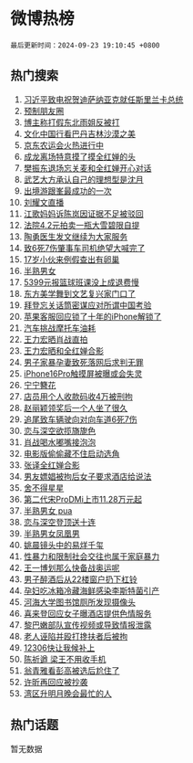 # 微博热榜

`最后更新时间：2024-09-23 19:10:45 +0800`

## 热门搜索

1. [习近平致电祝贺迪萨纳亚克就任斯里兰卡总统](https://m.weibo.cn/search?containerid=100103type%3D1%26t%3D10%26q%3D%23%E4%B9%A0%E8%BF%91%E5%B9%B3%E8%87%B4%E7%94%B5%E7%A5%9D%E8%B4%BA%E8%BF%AA%E8%90%A8%E7%BA%B3%E4%BA%9A%E5%85%8B%E5%B0%B1%E4%BB%BB%E6%96%AF%E9%87%8C%E5%85%B0%E5%8D%A1%E6%80%BB%E7%BB%9F%23&stream_entry_id=51&isnewpage=1&extparam=seat%3D1%26pos%3D0%26filter_type%3Drealtimehot%26stream_entry_id%3D51%26q%3D%2523%25E4%25B9%25A0%25E8%25BF%2591%25E5%25B9%25B3%25E8%2587%25B4%25E7%2594%25B5%25E7%25A5%259D%25E8%25B4%25BA%25E8%25BF%25AA%25E8%2590%25A8%25E7%25BA%25B3%25E4%25BA%259A%25E5%2585%258B%25E5%25B0%25B1%25E4%25BB%25BB%25E6%2596%25AF%25E9%2587%258C%25E5%2585%25B0%25E5%258D%25A1%25E6%2580%25BB%25E7%25BB%259F%2523%26dgr%3D0%26c_type%3D51%26cate%3D10103%26display_time%3D1727089844%26pre_seqid%3D172708984438701235676158)
1. [预制朋友圈](https://m.weibo.cn/search?containerid=100103type%3D1%26t%3D10%26q%3D%E9%A2%84%E5%88%B6%E6%9C%8B%E5%8F%8B%E5%9C%88&stream_entry_id=31&isnewpage=1&extparam=seat%3D1%26flag%3D1%26stream_entry_id%3D31%26q%3D%25E9%25A2%2584%25E5%2588%25B6%25E6%259C%258B%25E5%258F%258B%25E5%259C%2588%26dgr%3D0%26lcate%3D5001%26pos%3D0%26filter_type%3Drealtimehot%26c_type%3D31%26band_rank%3D1%26realpos%3D1%26cate%3D5001%26display_time%3D1727089844%26pre_seqid%3D172708984438701235676158)
1. [博主称打假东北雨姐反被打](https://m.weibo.cn/search?containerid=100103type%3D1%26t%3D10%26q%3D%23%E5%8D%9A%E4%B8%BB%E7%A7%B0%E6%89%93%E5%81%87%E4%B8%9C%E5%8C%97%E9%9B%A8%E5%A7%90%E5%8F%8D%E8%A2%AB%E6%89%93%23&stream_entry_id=31&isnewpage=1&extparam=seat%3D1%26flag%3D1%26stream_entry_id%3D31%26q%3D%2523%25E5%258D%259A%25E4%25B8%25BB%25E7%25A7%25B0%25E6%2589%2593%25E5%2581%2587%25E4%25B8%259C%25E5%258C%2597%25E9%259B%25A8%25E5%25A7%2590%25E5%258F%258D%25E8%25A2%25AB%25E6%2589%2593%2523%26dgr%3D0%26lcate%3D5001%26pos%3D1%26filter_type%3Drealtimehot%26c_type%3D31%26band_rank%3D2%26realpos%3D2%26cate%3D5001%26display_time%3D1727089844%26pre_seqid%3D172708984438701235676158)
1. [文化中国行看巴丹吉林沙漠之美](https://m.weibo.cn/search?containerid=100103type%3D1%26t%3D10%26q%3D%23%E6%96%87%E5%8C%96%E4%B8%AD%E5%9B%BD%E8%A1%8C%E7%9C%8B%E5%B7%B4%E4%B8%B9%E5%90%89%E6%9E%97%E6%B2%99%E6%BC%A0%E4%B9%8B%E7%BE%8E%23&stream_entry_id=31&isnewpage=1&extparam=seat%3D1%26flag%3D0%26stream_entry_id%3D31%26q%3D%2523%25E6%2596%2587%25E5%258C%2596%25E4%25B8%25AD%25E5%259B%25BD%25E8%25A1%258C%25E7%259C%258B%25E5%25B7%25B4%25E4%25B8%25B9%25E5%2590%2589%25E6%259E%2597%25E6%25B2%2599%25E6%25BC%25A0%25E4%25B9%258B%25E7%25BE%258E%2523%26dgr%3D0%26lcate%3D5001%26pos%3D2%26filter_type%3Drealtimehot%26c_type%3D31%26band_rank%3D3%26realpos%3D3%26cate%3D5001%26display_time%3D1727089844%26pre_seqid%3D172708984438701235676158)
1. [京东农运会火热进行中](https://m.weibo.cn/search?containerid=100103type%3D1%26t%3D10%26q%3D%23%E4%BA%AC%E4%B8%9C%E5%86%9C%E8%BF%90%E4%BC%9A%E7%81%AB%E7%83%AD%E8%BF%9B%E8%A1%8C%E4%B8%AD%23&stream_entry_id=31&isnewpage=1&extparam=seat%3D1%26topic_ad%3D1%26stream_entry_id%3D31%26q%3D%2523%25E4%25BA%25AC%25E4%25B8%259C%25E5%2586%259C%25E8%25BF%2590%25E4%25BC%259A%25E7%2581%25AB%25E7%2583%25AD%25E8%25BF%259B%25E8%25A1%258C%25E4%25B8%25AD%2523%26dgr%3D0%26is_ad_pos%3D1%26adid%3D256223%26pos%3D3%26filter_type%3Drealtimehot%26band_rank%3D4%26c_type%3D31%26lcate%3D5001%26cate%3D5001%26display_time%3D1727089844%26pre_seqid%3D172708984438701235676158)
1. [成龙离场特意摸了摸全红婵的头](https://m.weibo.cn/search?containerid=100103type%3D1%26t%3D10%26q%3D%23%E6%88%90%E9%BE%99%E7%A6%BB%E5%9C%BA%E7%89%B9%E6%84%8F%E6%91%B8%E4%BA%86%E6%91%B8%E5%85%A8%E7%BA%A2%E5%A9%B5%E7%9A%84%E5%A4%B4%23&stream_entry_id=31&isnewpage=1&extparam=seat%3D1%26flag%3D1%26stream_entry_id%3D31%26q%3D%2523%25E6%2588%2590%25E9%25BE%2599%25E7%25A6%25BB%25E5%259C%25BA%25E7%2589%25B9%25E6%2584%258F%25E6%2591%25B8%25E4%25BA%2586%25E6%2591%25B8%25E5%2585%25A8%25E7%25BA%25A2%25E5%25A9%25B5%25E7%259A%2584%25E5%25A4%25B4%2523%26dgr%3D0%26lcate%3D5001%26pos%3D4%26filter_type%3Drealtimehot%26c_type%3D31%26band_rank%3D4%26realpos%3D4%26cate%3D5001%26display_time%3D1727089844%26pre_seqid%3D172708984438701235676158)
1. [樊振东退场忘关麦和全红婵开心对话](https://m.weibo.cn/search?containerid=100103type%3D1%26t%3D10%26q%3D%23%E6%A8%8A%E6%8C%AF%E4%B8%9C%E9%80%80%E5%9C%BA%E5%BF%98%E5%85%B3%E9%BA%A6%E5%92%8C%E5%85%A8%E7%BA%A2%E5%A9%B5%E5%BC%80%E5%BF%83%E5%AF%B9%E8%AF%9D%23&stream_entry_id=31&isnewpage=1&extparam=seat%3D1%26flag%3D2%26stream_entry_id%3D31%26q%3D%2523%25E6%25A8%258A%25E6%258C%25AF%25E4%25B8%259C%25E9%2580%2580%25E5%259C%25BA%25E5%25BF%2598%25E5%2585%25B3%25E9%25BA%25A6%25E5%2592%258C%25E5%2585%25A8%25E7%25BA%25A2%25E5%25A9%25B5%25E5%25BC%2580%25E5%25BF%2583%25E5%25AF%25B9%25E8%25AF%259D%2523%26dgr%3D0%26lcate%3D5001%26pos%3D5%26filter_type%3Drealtimehot%26c_type%3D31%26band_rank%3D5%26realpos%3D5%26cate%3D5001%26display_time%3D1727089844%26pre_seqid%3D172708984438701235676158)
1. [武艺大方承认自己的理想型是沈月](https://m.weibo.cn/search?containerid=100103type%3D1%26t%3D10%26q%3D%E6%AD%A6%E8%89%BA%E5%A4%A7%E6%96%B9%E6%89%BF%E8%AE%A4%E8%87%AA%E5%B7%B1%E7%9A%84%E7%90%86%E6%83%B3%E5%9E%8B%E6%98%AF%E6%B2%88%E6%9C%88&stream_entry_id=31&isnewpage=1&extparam=seat%3D1%26flag%3D2%26stream_entry_id%3D31%26q%3D%25E6%25AD%25A6%25E8%2589%25BA%25E5%25A4%25A7%25E6%2596%25B9%25E6%2589%25BF%25E8%25AE%25A4%25E8%2587%25AA%25E5%25B7%25B1%25E7%259A%2584%25E7%2590%2586%25E6%2583%25B3%25E5%259E%258B%25E6%2598%25AF%25E6%25B2%2588%25E6%259C%2588%26dgr%3D0%26lcate%3D5001%26pos%3D6%26filter_type%3Drealtimehot%26c_type%3D31%26band_rank%3D6%26realpos%3D6%26cate%3D5001%26display_time%3D1727089844%26pre_seqid%3D172708984438701235676158)
1. [出境游跟峯最成功的一次](https://m.weibo.cn/search?containerid=100103type%3D1%26t%3D10%26q%3D%23%E5%87%BA%E5%A2%83%E6%B8%B8%E8%B7%9F%E5%B3%AF%E6%9C%80%E6%88%90%E5%8A%9F%E7%9A%84%E4%B8%80%E6%AC%A1%23&stream_entry_id=31&isnewpage=1&extparam=seat%3D1%26topic_ad%3D1%26stream_entry_id%3D31%26q%3D%2523%25E5%2587%25BA%25E5%25A2%2583%25E6%25B8%25B8%25E8%25B7%259F%25E5%25B3%25AF%25E6%259C%2580%25E6%2588%2590%25E5%258A%259F%25E7%259A%2584%25E4%25B8%2580%25E6%25AC%25A1%2523%26dgr%3D0%26is_ad_pos%3D1%26adid%3D256197%26pos%3D7%26filter_type%3Drealtimehot%26band_rank%3D7%26c_type%3D31%26lcate%3D5001%26cate%3D5001%26display_time%3D1727089844%26pre_seqid%3D172708984438701235676158)
1. [刘耀文直播](https://m.weibo.cn/search?containerid=100103type%3D1%26t%3D10%26q%3D%E5%88%98%E8%80%80%E6%96%87%E7%9B%B4%E6%92%AD&stream_entry_id=31&isnewpage=1&extparam=seat%3D1%26flag%3D1%26stream_entry_id%3D31%26q%3D%25E5%2588%2598%25E8%2580%2580%25E6%2596%2587%25E7%259B%25B4%25E6%2592%25AD%26dgr%3D0%26lcate%3D5001%26pos%3D8%26filter_type%3Drealtimehot%26c_type%3D31%26band_rank%3D7%26realpos%3D7%26cate%3D5001%26display_time%3D1727089844%26pre_seqid%3D172708984438701235676158)
1. [江歌妈妈诉陈岚因证据不足被驳回](https://m.weibo.cn/search?containerid=100103type%3D1%26t%3D10%26q%3D%E6%B1%9F%E6%AD%8C%E5%A6%88%E5%A6%88%E8%AF%89%E9%99%88%E5%B2%9A%E5%9B%A0%E8%AF%81%E6%8D%AE%E4%B8%8D%E8%B6%B3%E8%A2%AB%E9%A9%B3%E5%9B%9E&stream_entry_id=31&isnewpage=1&extparam=seat%3D1%26flag%3D0%26stream_entry_id%3D31%26q%3D%25E6%25B1%259F%25E6%25AD%258C%25E5%25A6%2588%25E5%25A6%2588%25E8%25AF%2589%25E9%2599%2588%25E5%25B2%259A%25E5%259B%25A0%25E8%25AF%2581%25E6%258D%25AE%25E4%25B8%258D%25E8%25B6%25B3%25E8%25A2%25AB%25E9%25A9%25B3%25E5%259B%259E%26dgr%3D0%26lcate%3D5001%26pos%3D9%26filter_type%3Drealtimehot%26c_type%3D31%26band_rank%3D8%26realpos%3D8%26cate%3D5001%26display_time%3D1727089844%26pre_seqid%3D172708984438701235676158)
1. [法院4.2元拍卖一瓶大雪碧限自提](https://m.weibo.cn/search?containerid=100103type%3D1%26t%3D10%26q%3D%23%E6%B3%95%E9%99%A24.2%E5%85%83%E6%8B%8D%E5%8D%96%E4%B8%80%E7%93%B6%E5%A4%A7%E9%9B%AA%E7%A2%A7%E9%99%90%E8%87%AA%E6%8F%90%23&stream_entry_id=31&isnewpage=1&extparam=seat%3D1%26flag%3D0%26stream_entry_id%3D31%26q%3D%2523%25E6%25B3%2595%25E9%2599%25A24.2%25E5%2585%2583%25E6%258B%258D%25E5%258D%2596%25E4%25B8%2580%25E7%2593%25B6%25E5%25A4%25A7%25E9%259B%25AA%25E7%25A2%25A7%25E9%2599%2590%25E8%2587%25AA%25E6%258F%2590%2523%26dgr%3D0%26lcate%3D5001%26pos%3D10%26filter_type%3Drealtimehot%26c_type%3D31%26band_rank%3D9%26realpos%3D9%26cate%3D5001%26display_time%3D1727089844%26pre_seqid%3D172708984438701235676158)
1. [陶勇医生发文继续为大家服务](https://m.weibo.cn/search?containerid=100103type%3D1%26t%3D10%26q%3D%23%E9%99%B6%E5%8B%87%E5%8C%BB%E7%94%9F%E5%8F%91%E6%96%87%E7%BB%A7%E7%BB%AD%E4%B8%BA%E5%A4%A7%E5%AE%B6%E6%9C%8D%E5%8A%A1%23&stream_entry_id=31&isnewpage=1&extparam=seat%3D1%26flag%3D32768%26stream_entry_id%3D31%26q%3D%2523%25E9%2599%25B6%25E5%258B%2587%25E5%258C%25BB%25E7%2594%259F%25E5%258F%2591%25E6%2596%2587%25E7%25BB%25A7%25E7%25BB%25AD%25E4%25B8%25BA%25E5%25A4%25A7%25E5%25AE%25B6%25E6%259C%258D%25E5%258A%25A1%2523%26dgr%3D0%26lcate%3D5001%26pos%3D11%26filter_type%3Drealtimehot%26c_type%3D31%26band_rank%3D10%26realpos%3D10%26cate%3D5001%26display_time%3D1727089844%26pre_seqid%3D172708984438701235676158)
1. [致6死7伤肇事车司机绝望大喊完了](https://m.weibo.cn/search?containerid=100103type%3D1%26t%3D10%26q%3D%23%E8%87%B46%E6%AD%BB7%E4%BC%A4%E8%82%87%E4%BA%8B%E8%BD%A6%E5%8F%B8%E6%9C%BA%E7%BB%9D%E6%9C%9B%E5%A4%A7%E5%96%8A%E5%AE%8C%E4%BA%86%23&stream_entry_id=31&isnewpage=1&extparam=seat%3D1%26flag%3D2%26stream_entry_id%3D31%26q%3D%2523%25E8%2587%25B46%25E6%25AD%25BB7%25E4%25BC%25A4%25E8%2582%2587%25E4%25BA%258B%25E8%25BD%25A6%25E5%258F%25B8%25E6%259C%25BA%25E7%25BB%259D%25E6%259C%259B%25E5%25A4%25A7%25E5%2596%258A%25E5%25AE%258C%25E4%25BA%2586%2523%26dgr%3D0%26lcate%3D5001%26pos%3D12%26filter_type%3Drealtimehot%26c_type%3D31%26band_rank%3D11%26realpos%3D11%26cate%3D5001%26display_time%3D1727089844%26pre_seqid%3D172708984438701235676158)
1. [17岁小伙来例假查出有卵巢](https://m.weibo.cn/search?containerid=100103type%3D1%26t%3D10%26q%3D%2317%E5%B2%81%E5%B0%8F%E4%BC%99%E6%9D%A5%E4%BE%8B%E5%81%87%E6%9F%A5%E5%87%BA%E6%9C%89%E5%8D%B5%E5%B7%A2%23&stream_entry_id=31&isnewpage=1&extparam=seat%3D1%26flag%3D0%26stream_entry_id%3D31%26q%3D%252317%25E5%25B2%2581%25E5%25B0%258F%25E4%25BC%2599%25E6%259D%25A5%25E4%25BE%258B%25E5%2581%2587%25E6%259F%25A5%25E5%2587%25BA%25E6%259C%2589%25E5%258D%25B5%25E5%25B7%25A2%2523%26dgr%3D0%26lcate%3D5001%26pos%3D13%26filter_type%3Drealtimehot%26c_type%3D31%26band_rank%3D12%26realpos%3D12%26cate%3D5001%26display_time%3D1727089844%26pre_seqid%3D172708984438701235676158)
1. [半熟男女](https://m.weibo.cn/search?containerid=100103type%3D1%26t%3D10%26q%3D%E5%8D%8A%E7%86%9F%E7%94%B7%E5%A5%B3&stream_entry_id=31&isnewpage=1&extparam=seat%3D1%26flag%3D1%26stream_entry_id%3D31%26q%3D%25E5%258D%258A%25E7%2586%259F%25E7%2594%25B7%25E5%25A5%25B3%26dgr%3D0%26lcate%3D5001%26pos%3D14%26filter_type%3Drealtimehot%26c_type%3D31%26band_rank%3D13%26realpos%3D13%26cate%3D5001%26display_time%3D1727089844%26pre_seqid%3D172708984438701235676158)
1. [5399元报篮球班课没上成退费慢](https://m.weibo.cn/search?containerid=100103type%3D1%26t%3D10%26q%3D%235399%E5%85%83%E6%8A%A5%E7%AF%AE%E7%90%83%E7%8F%AD%E8%AF%BE%E6%B2%A1%E4%B8%8A%E6%88%90%E9%80%80%E8%B4%B9%E6%85%A2%23&stream_entry_id=31&isnewpage=1&extparam=seat%3D1%26flag%3D1%26stream_entry_id%3D31%26q%3D%25235399%25E5%2585%2583%25E6%258A%25A5%25E7%25AF%25AE%25E7%2590%2583%25E7%258F%25AD%25E8%25AF%25BE%25E6%25B2%25A1%25E4%25B8%258A%25E6%2588%2590%25E9%2580%2580%25E8%25B4%25B9%25E6%2585%25A2%2523%26dgr%3D0%26lcate%3D5001%26pos%3D15%26filter_type%3Drealtimehot%26c_type%3D31%26band_rank%3D14%26realpos%3D14%26cate%3D5001%26display_time%3D1727089844%26pre_seqid%3D172708984438701235676158)
1. [东方美学舞到文艺复兴家门口了](https://m.weibo.cn/search?containerid=100103type%3D1%26t%3D10%26q%3D%23%E4%B8%9C%E6%96%B9%E7%BE%8E%E5%AD%A6%E8%88%9E%E5%88%B0%E6%96%87%E8%89%BA%E5%A4%8D%E5%85%B4%E5%AE%B6%E9%97%A8%E5%8F%A3%E4%BA%86%23&stream_entry_id=31&isnewpage=1&extparam=seat%3D1%26flag%3D0%26stream_entry_id%3D31%26q%3D%2523%25E4%25B8%259C%25E6%2596%25B9%25E7%25BE%258E%25E5%25AD%25A6%25E8%2588%259E%25E5%2588%25B0%25E6%2596%2587%25E8%2589%25BA%25E5%25A4%258D%25E5%2585%25B4%25E5%25AE%25B6%25E9%2597%25A8%25E5%258F%25A3%25E4%25BA%2586%2523%26dgr%3D0%26adid%3D256297%26pos%3D16%26filter_type%3Drealtimehot%26c_type%3D31%26band_rank%3D15%26lcate%3D5001%26realpos%3D15%26cate%3D5001%26display_time%3D1727089844%26pre_seqid%3D172708984438701235676158)
1. [拜登忘关话筒密谋应对所谓中国考验](https://m.weibo.cn/search?containerid=100103type%3D1%26t%3D10%26q%3D%23%E6%8B%9C%E7%99%BB%E5%BF%98%E5%85%B3%E8%AF%9D%E7%AD%92%E5%AF%86%E8%B0%8B%E5%BA%94%E5%AF%B9%E6%89%80%E8%B0%93%E4%B8%AD%E5%9B%BD%E8%80%83%E9%AA%8C%23&stream_entry_id=31&isnewpage=1&extparam=seat%3D1%26flag%3D1%26stream_entry_id%3D31%26q%3D%2523%25E6%258B%259C%25E7%2599%25BB%25E5%25BF%2598%25E5%2585%25B3%25E8%25AF%259D%25E7%25AD%2592%25E5%25AF%2586%25E8%25B0%258B%25E5%25BA%2594%25E5%25AF%25B9%25E6%2589%2580%25E8%25B0%2593%25E4%25B8%25AD%25E5%259B%25BD%25E8%2580%2583%25E9%25AA%258C%2523%26dgr%3D0%26lcate%3D5001%26pos%3D17%26filter_type%3Drealtimehot%26c_type%3D31%26band_rank%3D16%26realpos%3D16%26cate%3D5001%26display_time%3D1727089844%26pre_seqid%3D172708984438701235676158)
1. [苹果客服回应锁了十年的iPhone解锁了](https://m.weibo.cn/search?containerid=100103type%3D1%26t%3D10%26q%3D%23%E8%8B%B9%E6%9E%9C%E5%AE%A2%E6%9C%8D%E5%9B%9E%E5%BA%94%E9%94%81%E4%BA%86%E5%8D%81%E5%B9%B4%E7%9A%84iPhone%E8%A7%A3%E9%94%81%E4%BA%86%23&stream_entry_id=31&isnewpage=1&extparam=seat%3D1%26flag%3D0%26stream_entry_id%3D31%26q%3D%2523%25E8%258B%25B9%25E6%259E%259C%25E5%25AE%25A2%25E6%259C%258D%25E5%259B%259E%25E5%25BA%2594%25E9%2594%2581%25E4%25BA%2586%25E5%258D%2581%25E5%25B9%25B4%25E7%259A%2584iPhone%25E8%25A7%25A3%25E9%2594%2581%25E4%25BA%2586%2523%26dgr%3D0%26lcate%3D5001%26pos%3D18%26filter_type%3Drealtimehot%26c_type%3D31%26band_rank%3D17%26realpos%3D17%26cate%3D5001%26display_time%3D1727089844%26pre_seqid%3D172708984438701235676158)
1. [汽车挑战摩托车油耗](https://m.weibo.cn/search?containerid=100103type%3D1%26t%3D10%26q%3D%23%E6%B1%BD%E8%BD%A6%E6%8C%91%E6%88%98%E6%91%A9%E6%89%98%E8%BD%A6%E6%B2%B9%E8%80%97%23&stream_entry_id=31&isnewpage=1&extparam=seat%3D1%26flag%3D0%26stream_entry_id%3D31%26q%3D%2523%25E6%25B1%25BD%25E8%25BD%25A6%25E6%258C%2591%25E6%2588%2598%25E6%2591%25A9%25E6%2589%2598%25E8%25BD%25A6%25E6%25B2%25B9%25E8%2580%2597%2523%26dgr%3D0%26adid%3D256346%26pos%3D19%26filter_type%3Drealtimehot%26c_type%3D31%26band_rank%3D18%26lcate%3D5001%26realpos%3D18%26cate%3D5001%26display_time%3D1727089844%26pre_seqid%3D172708984438701235676158)
1. [王力宏晒肖战直拍](https://m.weibo.cn/search?containerid=100103type%3D1%26t%3D10%26q%3D%E7%8E%8B%E5%8A%9B%E5%AE%8F%E6%99%92%E8%82%96%E6%88%98%E7%9B%B4%E6%8B%8D&stream_entry_id=31&isnewpage=1&extparam=seat%3D1%26flag%3D0%26stream_entry_id%3D31%26q%3D%25E7%258E%258B%25E5%258A%259B%25E5%25AE%258F%25E6%2599%2592%25E8%2582%2596%25E6%2588%2598%25E7%259B%25B4%25E6%258B%258D%26dgr%3D0%26lcate%3D5001%26pos%3D20%26filter_type%3Drealtimehot%26c_type%3D31%26band_rank%3D19%26realpos%3D19%26cate%3D5001%26display_time%3D1727089844%26pre_seqid%3D172708984438701235676158)
1. [王力宏晒和全红婵合影](https://m.weibo.cn/search?containerid=100103type%3D1%26t%3D10%26q%3D%23%E7%8E%8B%E5%8A%9B%E5%AE%8F%E6%99%92%E5%92%8C%E5%85%A8%E7%BA%A2%E5%A9%B5%E5%90%88%E5%BD%B1%23&stream_entry_id=31&isnewpage=1&extparam=seat%3D1%26flag%3D0%26stream_entry_id%3D31%26q%3D%2523%25E7%258E%258B%25E5%258A%259B%25E5%25AE%258F%25E6%2599%2592%25E5%2592%258C%25E5%2585%25A8%25E7%25BA%25A2%25E5%25A9%25B5%25E5%2590%2588%25E5%25BD%25B1%2523%26dgr%3D0%26lcate%3D5001%26pos%3D21%26filter_type%3Drealtimehot%26c_type%3D31%26band_rank%3D20%26realpos%3D20%26cate%3D5001%26display_time%3D1727089844%26pre_seqid%3D172708984438701235676158)
1. [男子家暴孕妻致死落网后求判无罪](https://m.weibo.cn/search?containerid=100103type%3D1%26t%3D10%26q%3D%23%E7%94%B7%E5%AD%90%E5%AE%B6%E6%9A%B4%E5%AD%95%E5%A6%BB%E8%87%B4%E6%AD%BB%E8%90%BD%E7%BD%91%E5%90%8E%E6%B1%82%E5%88%A4%E6%97%A0%E7%BD%AA%23&stream_entry_id=31&isnewpage=1&extparam=seat%3D1%26flag%3D0%26stream_entry_id%3D31%26q%3D%2523%25E7%2594%25B7%25E5%25AD%2590%25E5%25AE%25B6%25E6%259A%25B4%25E5%25AD%2595%25E5%25A6%25BB%25E8%2587%25B4%25E6%25AD%25BB%25E8%2590%25BD%25E7%25BD%2591%25E5%2590%258E%25E6%25B1%2582%25E5%2588%25A4%25E6%2597%25A0%25E7%25BD%25AA%2523%26dgr%3D0%26lcate%3D5001%26pos%3D22%26filter_type%3Drealtimehot%26c_type%3D31%26band_rank%3D21%26realpos%3D21%26cate%3D5001%26display_time%3D1727089844%26pre_seqid%3D172708984438701235676158)
1. [iPhone16Pro触摸屏被曝或会失灵](https://m.weibo.cn/search?containerid=100103type%3D1%26t%3D10%26q%3D%23iPhone16Pro%E8%A7%A6%E6%91%B8%E5%B1%8F%E8%A2%AB%E6%9B%9D%E6%88%96%E4%BC%9A%E5%A4%B1%E7%81%B5%23&stream_entry_id=31&isnewpage=1&extparam=seat%3D1%26flag%3D0%26stream_entry_id%3D31%26q%3D%2523iPhone16Pro%25E8%25A7%25A6%25E6%2591%25B8%25E5%25B1%258F%25E8%25A2%25AB%25E6%259B%259D%25E6%2588%2596%25E4%25BC%259A%25E5%25A4%25B1%25E7%2581%25B5%2523%26dgr%3D0%26lcate%3D5001%26pos%3D23%26filter_type%3Drealtimehot%26c_type%3D31%26band_rank%3D22%26realpos%3D22%26cate%3D5001%26display_time%3D1727089844%26pre_seqid%3D172708984438701235676158)
1. [宁宁簪花](https://m.weibo.cn/search?containerid=100103type%3D1%26t%3D10%26q%3D%E5%AE%81%E5%AE%81%E7%B0%AA%E8%8A%B1&stream_entry_id=31&isnewpage=1&extparam=seat%3D1%26flag%3D0%26stream_entry_id%3D31%26q%3D%25E5%25AE%2581%25E5%25AE%2581%25E7%25B0%25AA%25E8%258A%25B1%26dgr%3D0%26lcate%3D5001%26pos%3D24%26filter_type%3Drealtimehot%26c_type%3D31%26band_rank%3D23%26realpos%3D23%26cate%3D5001%26display_time%3D1727089844%26pre_seqid%3D172708984438701235676158)
1. [店员用个人收款码收4万被刑拘](https://m.weibo.cn/search?containerid=100103type%3D1%26t%3D10%26q%3D%23%E5%BA%97%E5%91%98%E7%94%A8%E4%B8%AA%E4%BA%BA%E6%94%B6%E6%AC%BE%E7%A0%81%E6%94%B64%E4%B8%87%E8%A2%AB%E5%88%91%E6%8B%98%23&stream_entry_id=31&isnewpage=1&extparam=seat%3D1%26flag%3D0%26stream_entry_id%3D31%26q%3D%2523%25E5%25BA%2597%25E5%2591%2598%25E7%2594%25A8%25E4%25B8%25AA%25E4%25BA%25BA%25E6%2594%25B6%25E6%25AC%25BE%25E7%25A0%2581%25E6%2594%25B64%25E4%25B8%2587%25E8%25A2%25AB%25E5%2588%2591%25E6%258B%2598%2523%26dgr%3D0%26lcate%3D5001%26pos%3D25%26filter_type%3Drealtimehot%26c_type%3D31%26band_rank%3D24%26realpos%3D24%26cate%3D5001%26display_time%3D1727089844%26pre_seqid%3D172708984438701235676158)
1. [赵丽颖领奖后一个人坐了很久](https://m.weibo.cn/search?containerid=100103type%3D1%26t%3D10%26q%3D%23%E8%B5%B5%E4%B8%BD%E9%A2%96%E9%A2%86%E5%A5%96%E5%90%8E%E4%B8%80%E4%B8%AA%E4%BA%BA%E5%9D%90%E4%BA%86%E5%BE%88%E4%B9%85%23&stream_entry_id=31&isnewpage=1&extparam=seat%3D1%26flag%3D0%26stream_entry_id%3D31%26q%3D%2523%25E8%25B5%25B5%25E4%25B8%25BD%25E9%25A2%2596%25E9%25A2%2586%25E5%25A5%2596%25E5%2590%258E%25E4%25B8%2580%25E4%25B8%25AA%25E4%25BA%25BA%25E5%259D%2590%25E4%25BA%2586%25E5%25BE%2588%25E4%25B9%2585%2523%26dgr%3D0%26lcate%3D5001%26pos%3D26%26filter_type%3Drealtimehot%26c_type%3D31%26band_rank%3D25%26realpos%3D25%26cate%3D5001%26display_time%3D1727089844%26pre_seqid%3D172708984438701235676158)
1. [追尾致车辆驶向对向车道6死7伤](https://m.weibo.cn/search?containerid=100103type%3D1%26t%3D10%26q%3D%23%E8%BF%BD%E5%B0%BE%E8%87%B4%E8%BD%A6%E8%BE%86%E9%A9%B6%E5%90%91%E5%AF%B9%E5%90%91%E8%BD%A6%E9%81%936%E6%AD%BB7%E4%BC%A4%23&stream_entry_id=31&isnewpage=1&extparam=seat%3D1%26flag%3D0%26stream_entry_id%3D31%26q%3D%2523%25E8%25BF%25BD%25E5%25B0%25BE%25E8%2587%25B4%25E8%25BD%25A6%25E8%25BE%2586%25E9%25A9%25B6%25E5%2590%2591%25E5%25AF%25B9%25E5%2590%2591%25E8%25BD%25A6%25E9%2581%25936%25E6%25AD%25BB7%25E4%25BC%25A4%2523%26dgr%3D0%26lcate%3D5001%26pos%3D27%26filter_type%3Drealtimehot%26c_type%3D31%26band_rank%3D26%26realpos%3D26%26cate%3D5001%26display_time%3D1727089844%26pre_seqid%3D172708984438701235676158)
1. [恋与深空欲揽旖旎色](https://m.weibo.cn/search?containerid=100103type%3D1%26t%3D10%26q%3D%23%E6%81%8B%E4%B8%8E%E6%B7%B1%E7%A9%BA%E6%AC%B2%E6%8F%BD%E6%97%96%E6%97%8E%E8%89%B2%23&stream_entry_id=31&isnewpage=1&extparam=seat%3D1%26flag%3D1%26stream_entry_id%3D31%26q%3D%2523%25E6%2581%258B%25E4%25B8%258E%25E6%25B7%25B1%25E7%25A9%25BA%25E6%25AC%25B2%25E6%258F%25BD%25E6%2597%2596%25E6%2597%258E%25E8%2589%25B2%2523%26dgr%3D0%26lcate%3D5001%26pos%3D28%26filter_type%3Drealtimehot%26c_type%3D31%26band_rank%3D27%26realpos%3D27%26cate%3D5001%26display_time%3D1727089844%26pre_seqid%3D172708984438701235676158)
1. [肖战喝水嘟嘴接泡泡](https://m.weibo.cn/search?containerid=100103type%3D1%26t%3D10%26q%3D%23%E8%82%96%E6%88%98%E5%96%9D%E6%B0%B4%E5%98%9F%E5%98%B4%E6%8E%A5%E6%B3%A1%E6%B3%A1%23&stream_entry_id=31&isnewpage=1&extparam=seat%3D1%26flag%3D1%26stream_entry_id%3D31%26q%3D%2523%25E8%2582%2596%25E6%2588%2598%25E5%2596%259D%25E6%25B0%25B4%25E5%2598%259F%25E5%2598%25B4%25E6%258E%25A5%25E6%25B3%25A1%25E6%25B3%25A1%2523%26dgr%3D0%26lcate%3D5001%26pos%3D29%26filter_type%3Drealtimehot%26c_type%3D31%26band_rank%3D28%26realpos%3D28%26cate%3D5001%26display_time%3D1727089844%26pre_seqid%3D172708984438701235676158)
1. [电影版偷偷藏不住启动选角](https://m.weibo.cn/search?containerid=100103type%3D1%26t%3D10%26q%3D%E7%94%B5%E5%BD%B1%E7%89%88%E5%81%B7%E5%81%B7%E8%97%8F%E4%B8%8D%E4%BD%8F%E5%90%AF%E5%8A%A8%E9%80%89%E8%A7%92&stream_entry_id=31&isnewpage=1&extparam=seat%3D1%26flag%3D1%26stream_entry_id%3D31%26q%3D%25E7%2594%25B5%25E5%25BD%25B1%25E7%2589%2588%25E5%2581%25B7%25E5%2581%25B7%25E8%2597%258F%25E4%25B8%258D%25E4%25BD%258F%25E5%2590%25AF%25E5%258A%25A8%25E9%2580%2589%25E8%25A7%2592%26dgr%3D0%26lcate%3D5001%26pos%3D30%26filter_type%3Drealtimehot%26c_type%3D31%26band_rank%3D29%26realpos%3D29%26cate%3D5001%26display_time%3D1727089844%26pre_seqid%3D172708984438701235676158)
1. [张译全红婵合影](https://m.weibo.cn/search?containerid=100103type%3D1%26t%3D10%26q%3D%23%E5%BC%A0%E8%AF%91%E5%85%A8%E7%BA%A2%E5%A9%B5%E5%90%88%E5%BD%B1%23&stream_entry_id=31&isnewpage=1&extparam=seat%3D1%26flag%3D1%26stream_entry_id%3D31%26q%3D%2523%25E5%25BC%25A0%25E8%25AF%2591%25E5%2585%25A8%25E7%25BA%25A2%25E5%25A9%25B5%25E5%2590%2588%25E5%25BD%25B1%2523%26dgr%3D0%26lcate%3D5001%26pos%3D31%26filter_type%3Drealtimehot%26c_type%3D31%26band_rank%3D30%26realpos%3D30%26cate%3D5001%26display_time%3D1727089844%26pre_seqid%3D172708984438701235676158)
1. [男友嫖娼被拘后女子要求酒店给说法](https://m.weibo.cn/search?containerid=100103type%3D1%26t%3D10%26q%3D%23%E7%94%B7%E5%8F%8B%E5%AB%96%E5%A8%BC%E8%A2%AB%E6%8B%98%E5%90%8E%E5%A5%B3%E5%AD%90%E8%A6%81%E6%B1%82%E9%85%92%E5%BA%97%E7%BB%99%E8%AF%B4%E6%B3%95%23&stream_entry_id=31&isnewpage=1&extparam=seat%3D1%26flag%3D0%26stream_entry_id%3D31%26q%3D%2523%25E7%2594%25B7%25E5%258F%258B%25E5%25AB%2596%25E5%25A8%25BC%25E8%25A2%25AB%25E6%258B%2598%25E5%2590%258E%25E5%25A5%25B3%25E5%25AD%2590%25E8%25A6%2581%25E6%25B1%2582%25E9%2585%2592%25E5%25BA%2597%25E7%25BB%2599%25E8%25AF%25B4%25E6%25B3%2595%2523%26dgr%3D0%26lcate%3D5001%26pos%3D32%26filter_type%3Drealtimehot%26c_type%3D31%26band_rank%3D31%26realpos%3D31%26cate%3D5001%26display_time%3D1727089844%26pre_seqid%3D172708984438701235676158)
1. [舍不得星星](https://m.weibo.cn/search?containerid=100103type%3D1%26t%3D10%26q%3D%E8%88%8D%E4%B8%8D%E5%BE%97%E6%98%9F%E6%98%9F&stream_entry_id=31&isnewpage=1&extparam=seat%3D1%26flag%3D1%26stream_entry_id%3D31%26q%3D%25E8%2588%258D%25E4%25B8%258D%25E5%25BE%2597%25E6%2598%259F%25E6%2598%259F%26dgr%3D0%26lcate%3D5001%26pos%3D33%26filter_type%3Drealtimehot%26c_type%3D31%26band_rank%3D32%26realpos%3D32%26cate%3D5001%26display_time%3D1727089844%26pre_seqid%3D172708984438701235676158)
1. [第二代宋ProDMi上市11.28万元起](https://m.weibo.cn/search?containerid=100103type%3D1%26t%3D10%26q%3D%23%E7%AC%AC%E4%BA%8C%E4%BB%A3%E5%AE%8BProDMi%E4%B8%8A%E5%B8%8211.28%E4%B8%87%E5%85%83%E8%B5%B7%23&stream_entry_id=31&isnewpage=1&extparam=seat%3D1%26flag%3D0%26stream_entry_id%3D31%26q%3D%2523%25E7%25AC%25AC%25E4%25BA%258C%25E4%25BB%25A3%25E5%25AE%258BProDMi%25E4%25B8%258A%25E5%25B8%258211.28%25E4%25B8%2587%25E5%2585%2583%25E8%25B5%25B7%2523%26dgr%3D0%26adid%3D256303%26pos%3D34%26filter_type%3Drealtimehot%26c_type%3D31%26band_rank%3D33%26lcate%3D5001%26realpos%3D33%26cate%3D5001%26display_time%3D1727089844%26pre_seqid%3D172708984438701235676158)
1. [半熟男女 pua](https://m.weibo.cn/search?containerid=100103type%3D1%26t%3D10%26q%3D%E5%8D%8A%E7%86%9F%E7%94%B7%E5%A5%B3+pua&stream_entry_id=31&isnewpage=1&extparam=seat%3D1%26flag%3D1%26stream_entry_id%3D31%26q%3D%25E5%258D%258A%25E7%2586%259F%25E7%2594%25B7%25E5%25A5%25B3%2520pua%26dgr%3D0%26lcate%3D5001%26pos%3D35%26filter_type%3Drealtimehot%26c_type%3D31%26band_rank%3D34%26realpos%3D34%26cate%3D5001%26display_time%3D1727089844%26pre_seqid%3D172708984438701235676158)
1. [恋与深空登顶送十连](https://m.weibo.cn/search?containerid=100103type%3D1%26t%3D10%26q%3D%23%E6%81%8B%E4%B8%8E%E6%B7%B1%E7%A9%BA%E7%99%BB%E9%A1%B6%E9%80%81%E5%8D%81%E8%BF%9E%23&stream_entry_id=31&isnewpage=1&extparam=seat%3D1%26flag%3D1%26stream_entry_id%3D31%26q%3D%2523%25E6%2581%258B%25E4%25B8%258E%25E6%25B7%25B1%25E7%25A9%25BA%25E7%2599%25BB%25E9%25A1%25B6%25E9%2580%2581%25E5%258D%2581%25E8%25BF%259E%2523%26dgr%3D0%26lcate%3D5001%26pos%3D36%26filter_type%3Drealtimehot%26c_type%3D31%26band_rank%3D35%26realpos%3D35%26cate%3D5001%26display_time%3D1727089844%26pre_seqid%3D172708984438701235676158)
1. [半熟男女凤凰男](https://m.weibo.cn/search?containerid=100103type%3D1%26t%3D10%26q%3D%E5%8D%8A%E7%86%9F%E7%94%B7%E5%A5%B3%E5%87%A4%E5%87%B0%E7%94%B7&stream_entry_id=31&isnewpage=1&extparam=seat%3D1%26flag%3D1%26stream_entry_id%3D31%26q%3D%25E5%258D%258A%25E7%2586%259F%25E7%2594%25B7%25E5%25A5%25B3%25E5%2587%25A4%25E5%2587%25B0%25E7%2594%25B7%26dgr%3D0%26lcate%3D5001%26pos%3D37%26filter_type%3Drealtimehot%26c_type%3D31%26band_rank%3D36%26realpos%3D36%26cate%3D5001%26display_time%3D1727089844%26pre_seqid%3D172708984438701235676158)
1. [姚晨镜头中的易烊千玺](https://m.weibo.cn/search?containerid=100103type%3D1%26t%3D10%26q%3D%23%E5%A7%9A%E6%99%A8%E9%95%9C%E5%A4%B4%E4%B8%AD%E7%9A%84%E6%98%93%E7%83%8A%E5%8D%83%E7%8E%BA%23&stream_entry_id=31&isnewpage=1&extparam=seat%3D1%26flag%3D0%26stream_entry_id%3D31%26q%3D%2523%25E5%25A7%259A%25E6%2599%25A8%25E9%2595%259C%25E5%25A4%25B4%25E4%25B8%25AD%25E7%259A%2584%25E6%2598%2593%25E7%2583%258A%25E5%258D%2583%25E7%258E%25BA%2523%26dgr%3D0%26lcate%3D5001%26pos%3D38%26filter_type%3Drealtimehot%26c_type%3D31%26band_rank%3D37%26realpos%3D37%26cate%3D5001%26display_time%3D1727089844%26pre_seqid%3D172708984438701235676158)
1. [性暴力和限制社会交往也属于家庭暴力](https://m.weibo.cn/search?containerid=100103type%3D1%26t%3D10%26q%3D%23%E6%80%A7%E6%9A%B4%E5%8A%9B%E5%92%8C%E9%99%90%E5%88%B6%E7%A4%BE%E4%BC%9A%E4%BA%A4%E5%BE%80%E4%B9%9F%E5%B1%9E%E4%BA%8E%E5%AE%B6%E5%BA%AD%E6%9A%B4%E5%8A%9B%23&stream_entry_id=31&isnewpage=1&extparam=seat%3D1%26flag%3D0%26stream_entry_id%3D31%26q%3D%2523%25E6%2580%25A7%25E6%259A%25B4%25E5%258A%259B%25E5%2592%258C%25E9%2599%2590%25E5%2588%25B6%25E7%25A4%25BE%25E4%25BC%259A%25E4%25BA%25A4%25E5%25BE%2580%25E4%25B9%259F%25E5%25B1%259E%25E4%25BA%258E%25E5%25AE%25B6%25E5%25BA%25AD%25E6%259A%25B4%25E5%258A%259B%2523%26dgr%3D0%26lcate%3D5001%26pos%3D39%26filter_type%3Drealtimehot%26c_type%3D31%26band_rank%3D38%26realpos%3D38%26cate%3D5001%26display_time%3D1727089844%26pre_seqid%3D172708984438701235676158)
1. [王一博划那么快备战奥运呢](https://m.weibo.cn/search?containerid=100103type%3D1%26t%3D10%26q%3D%E7%8E%8B%E4%B8%80%E5%8D%9A%E5%88%92%E9%82%A3%E4%B9%88%E5%BF%AB%E5%A4%87%E6%88%98%E5%A5%A5%E8%BF%90%E5%91%A2&stream_entry_id=31&isnewpage=1&extparam=seat%3D1%26flag%3D1%26stream_entry_id%3D31%26q%3D%25E7%258E%258B%25E4%25B8%2580%25E5%258D%259A%25E5%2588%2592%25E9%2582%25A3%25E4%25B9%2588%25E5%25BF%25AB%25E5%25A4%2587%25E6%2588%2598%25E5%25A5%25A5%25E8%25BF%2590%25E5%2591%25A2%26dgr%3D0%26lcate%3D5001%26pos%3D40%26filter_type%3Drealtimehot%26c_type%3D31%26band_rank%3D39%26realpos%3D39%26cate%3D5001%26display_time%3D1727089844%26pre_seqid%3D172708984438701235676158)
1. [男子醉酒后从22楼窗户扔下杠铃](https://m.weibo.cn/search?containerid=100103type%3D1%26t%3D10%26q%3D%23%E7%94%B7%E5%AD%90%E9%86%89%E9%85%92%E5%90%8E%E4%BB%8E22%E6%A5%BC%E7%AA%97%E6%88%B7%E6%89%94%E4%B8%8B%E6%9D%A0%E9%93%83%23&stream_entry_id=31&isnewpage=1&extparam=seat%3D1%26flag%3D0%26stream_entry_id%3D31%26q%3D%2523%25E7%2594%25B7%25E5%25AD%2590%25E9%2586%2589%25E9%2585%2592%25E5%2590%258E%25E4%25BB%258E22%25E6%25A5%25BC%25E7%25AA%2597%25E6%2588%25B7%25E6%2589%2594%25E4%25B8%258B%25E6%259D%25A0%25E9%2593%2583%2523%26dgr%3D0%26lcate%3D5001%26pos%3D41%26filter_type%3Drealtimehot%26c_type%3D31%26band_rank%3D40%26realpos%3D40%26cate%3D5001%26display_time%3D1727089844%26pre_seqid%3D172708984438701235676158)
1. [孕妇吃冰箱冷藏海鲜感染李斯特菌引产](https://m.weibo.cn/search?containerid=100103type%3D1%26t%3D10%26q%3D%23%E5%AD%95%E5%A6%87%E5%90%83%E5%86%B0%E7%AE%B1%E5%86%B7%E8%97%8F%E6%B5%B7%E9%B2%9C%E6%84%9F%E6%9F%93%E6%9D%8E%E6%96%AF%E7%89%B9%E8%8F%8C%E5%BC%95%E4%BA%A7%23&stream_entry_id=31&isnewpage=1&extparam=seat%3D1%26flag%3D0%26stream_entry_id%3D31%26q%3D%2523%25E5%25AD%2595%25E5%25A6%2587%25E5%2590%2583%25E5%2586%25B0%25E7%25AE%25B1%25E5%2586%25B7%25E8%2597%258F%25E6%25B5%25B7%25E9%25B2%259C%25E6%2584%259F%25E6%259F%2593%25E6%259D%258E%25E6%2596%25AF%25E7%2589%25B9%25E8%258F%258C%25E5%25BC%2595%25E4%25BA%25A7%2523%26dgr%3D0%26lcate%3D5001%26pos%3D42%26filter_type%3Drealtimehot%26c_type%3D31%26band_rank%3D41%26realpos%3D41%26cate%3D5001%26display_time%3D1727089844%26pre_seqid%3D172708984438701235676158)
1. [河海大学图书馆厕所发现摄像头](https://m.weibo.cn/search?containerid=100103type%3D1%26t%3D10%26q%3D%23%E6%B2%B3%E6%B5%B7%E5%A4%A7%E5%AD%A6%E5%9B%BE%E4%B9%A6%E9%A6%86%E5%8E%95%E6%89%80%E5%8F%91%E7%8E%B0%E6%91%84%E5%83%8F%E5%A4%B4%23&stream_entry_id=31&isnewpage=1&extparam=seat%3D1%26flag%3D1%26stream_entry_id%3D31%26q%3D%2523%25E6%25B2%25B3%25E6%25B5%25B7%25E5%25A4%25A7%25E5%25AD%25A6%25E5%259B%25BE%25E4%25B9%25A6%25E9%25A6%2586%25E5%258E%2595%25E6%2589%2580%25E5%258F%2591%25E7%258E%25B0%25E6%2591%2584%25E5%2583%258F%25E5%25A4%25B4%2523%26dgr%3D0%26lcate%3D5001%26pos%3D43%26filter_type%3Drealtimehot%26c_type%3D31%26band_rank%3D42%26realpos%3D42%26cate%3D5001%26display_time%3D1727089844%26pre_seqid%3D172708984438701235676158)
1. [喜来登回应女子曝酒店提供色情服务](https://m.weibo.cn/search?containerid=100103type%3D1%26t%3D10%26q%3D%23%E5%96%9C%E6%9D%A5%E7%99%BB%E5%9B%9E%E5%BA%94%E5%A5%B3%E5%AD%90%E6%9B%9D%E9%85%92%E5%BA%97%E6%8F%90%E4%BE%9B%E8%89%B2%E6%83%85%E6%9C%8D%E5%8A%A1%23&stream_entry_id=31&isnewpage=1&extparam=seat%3D1%26flag%3D0%26stream_entry_id%3D31%26q%3D%2523%25E5%2596%259C%25E6%259D%25A5%25E7%2599%25BB%25E5%259B%259E%25E5%25BA%2594%25E5%25A5%25B3%25E5%25AD%2590%25E6%259B%259D%25E9%2585%2592%25E5%25BA%2597%25E6%258F%2590%25E4%25BE%259B%25E8%2589%25B2%25E6%2583%2585%25E6%259C%258D%25E5%258A%25A1%2523%26dgr%3D0%26lcate%3D5001%26pos%3D44%26filter_type%3Drealtimehot%26c_type%3D31%26band_rank%3D43%26realpos%3D43%26cate%3D5001%26display_time%3D1727089844%26pre_seqid%3D172708984438701235676158)
1. [黎巴嫩部队宣传视频或导致情报泄露](https://m.weibo.cn/search?containerid=100103type%3D1%26t%3D10%26q%3D%23%E9%BB%8E%E5%B7%B4%E5%AB%A9%E9%83%A8%E9%98%9F%E5%AE%A3%E4%BC%A0%E8%A7%86%E9%A2%91%E6%88%96%E5%AF%BC%E8%87%B4%E6%83%85%E6%8A%A5%E6%B3%84%E9%9C%B2%23&stream_entry_id=31&isnewpage=1&extparam=seat%3D1%26flag%3D1%26stream_entry_id%3D31%26q%3D%2523%25E9%25BB%258E%25E5%25B7%25B4%25E5%25AB%25A9%25E9%2583%25A8%25E9%2598%259F%25E5%25AE%25A3%25E4%25BC%25A0%25E8%25A7%2586%25E9%25A2%2591%25E6%2588%2596%25E5%25AF%25BC%25E8%2587%25B4%25E6%2583%2585%25E6%258A%25A5%25E6%25B3%2584%25E9%259C%25B2%2523%26dgr%3D0%26lcate%3D5001%26pos%3D45%26filter_type%3Drealtimehot%26c_type%3D31%26band_rank%3D44%26realpos%3D44%26cate%3D5001%26display_time%3D1727089844%26pre_seqid%3D172708984438701235676158)
1. [老人诬陷并殴打搀扶者后被拘](https://m.weibo.cn/search?containerid=100103type%3D1%26t%3D10%26q%3D%23%E8%80%81%E4%BA%BA%E8%AF%AC%E9%99%B7%E5%B9%B6%E6%AE%B4%E6%89%93%E6%90%80%E6%89%B6%E8%80%85%E5%90%8E%E8%A2%AB%E6%8B%98%23&stream_entry_id=31&isnewpage=1&extparam=seat%3D1%26flag%3D1%26stream_entry_id%3D31%26q%3D%2523%25E8%2580%2581%25E4%25BA%25BA%25E8%25AF%25AC%25E9%2599%25B7%25E5%25B9%25B6%25E6%25AE%25B4%25E6%2589%2593%25E6%2590%2580%25E6%2589%25B6%25E8%2580%2585%25E5%2590%258E%25E8%25A2%25AB%25E6%258B%2598%2523%26dgr%3D0%26lcate%3D5001%26pos%3D46%26filter_type%3Drealtimehot%26c_type%3D31%26band_rank%3D45%26realpos%3D45%26cate%3D5001%26display_time%3D1727089844%26pre_seqid%3D172708984438701235676158)
1. [12306快让我候补上](https://m.weibo.cn/search?containerid=100103type%3D1%26t%3D10%26q%3D12306%E5%BF%AB%E8%AE%A9%E6%88%91%E5%80%99%E8%A1%A5%E4%B8%8A&stream_entry_id=31&isnewpage=1&extparam=seat%3D1%26flag%3D0%26stream_entry_id%3D31%26q%3D12306%25E5%25BF%25AB%25E8%25AE%25A9%25E6%2588%2591%25E5%2580%2599%25E8%25A1%25A5%25E4%25B8%258A%26dgr%3D0%26lcate%3D5001%26pos%3D47%26filter_type%3Drealtimehot%26c_type%3D31%26band_rank%3D46%26realpos%3D46%26cate%3D5001%26display_time%3D1727089844%26pre_seqid%3D172708984438701235676158)
1. [陈祈遒 梁王不用收手机](https://m.weibo.cn/search?containerid=100103type%3D1%26t%3D10%26q%3D%E9%99%88%E7%A5%88%E9%81%92+%E6%A2%81%E7%8E%8B%E4%B8%8D%E7%94%A8%E6%94%B6%E6%89%8B%E6%9C%BA&stream_entry_id=31&isnewpage=1&extparam=seat%3D1%26flag%3D1%26stream_entry_id%3D31%26q%3D%25E9%2599%2588%25E7%25A5%2588%25E9%2581%2592%2520%25E6%25A2%2581%25E7%258E%258B%25E4%25B8%258D%25E7%2594%25A8%25E6%2594%25B6%25E6%2589%258B%25E6%259C%25BA%26dgr%3D0%26lcate%3D5001%26pos%3D48%26filter_type%3Drealtimehot%26c_type%3D31%26band_rank%3D47%26realpos%3D47%26cate%3D5001%26display_time%3D1727089844%26pre_seqid%3D172708984438701235676158)
1. [翁青雅看彭高被选后尬住了](https://m.weibo.cn/search?containerid=100103type%3D1%26t%3D10%26q%3D%23%E7%BF%81%E9%9D%92%E9%9B%85%E7%9C%8B%E5%BD%AD%E9%AB%98%E8%A2%AB%E9%80%89%E5%90%8E%E5%B0%AC%E4%BD%8F%E4%BA%86%23&stream_entry_id=31&isnewpage=1&extparam=seat%3D1%26flag%3D0%26stream_entry_id%3D31%26q%3D%2523%25E7%25BF%2581%25E9%259D%2592%25E9%259B%2585%25E7%259C%258B%25E5%25BD%25AD%25E9%25AB%2598%25E8%25A2%25AB%25E9%2580%2589%25E5%2590%258E%25E5%25B0%25AC%25E4%25BD%258F%25E4%25BA%2586%2523%26dgr%3D0%26lcate%3D5001%26pos%3D49%26filter_type%3Drealtimehot%26c_type%3D31%26band_rank%3D48%26realpos%3D48%26cate%3D5001%26display_time%3D1727089844%26pre_seqid%3D172708984438701235676158)
1. [许昕再回应被抄袭](https://m.weibo.cn/search?containerid=100103type%3D1%26t%3D10%26q%3D%23%E8%AE%B8%E6%98%95%E5%86%8D%E5%9B%9E%E5%BA%94%E8%A2%AB%E6%8A%84%E8%A2%AD%23&stream_entry_id=31&isnewpage=1&extparam=seat%3D1%26flag%3D1%26stream_entry_id%3D31%26q%3D%2523%25E8%25AE%25B8%25E6%2598%2595%25E5%2586%258D%25E5%259B%259E%25E5%25BA%2594%25E8%25A2%25AB%25E6%258A%2584%25E8%25A2%25AD%2523%26dgr%3D0%26lcate%3D5001%26pos%3D50%26filter_type%3Drealtimehot%26c_type%3D31%26band_rank%3D49%26realpos%3D49%26cate%3D5001%26display_time%3D1727089844%26pre_seqid%3D172708984438701235676158)
1. [湾区升明月晚会最忙的人](https://m.weibo.cn/search?containerid=100103type%3D1%26t%3D10%26q%3D%23%E6%B9%BE%E5%8C%BA%E5%8D%87%E6%98%8E%E6%9C%88%E6%99%9A%E4%BC%9A%E6%9C%80%E5%BF%99%E7%9A%84%E4%BA%BA%23&stream_entry_id=31&isnewpage=1&extparam=seat%3D1%26flag%3D1%26stream_entry_id%3D31%26q%3D%2523%25E6%25B9%25BE%25E5%258C%25BA%25E5%258D%2587%25E6%2598%258E%25E6%259C%2588%25E6%2599%259A%25E4%25BC%259A%25E6%259C%2580%25E5%25BF%2599%25E7%259A%2584%25E4%25BA%25BA%2523%26dgr%3D0%26lcate%3D5001%26pos%3D51%26filter_type%3Drealtimehot%26c_type%3D31%26band_rank%3D50%26realpos%3D50%26cate%3D5001%26display_time%3D1727089844%26pre_seqid%3D172708984438701235676158)

## 热门话题

暂无数据
